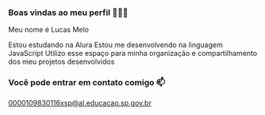 ### Boas vindas ao meu perfil 💚💚💚

Meu nome é Lucas Melo

Estou estudando na Alura
Estou me desenvolvendo na linguagem JavaScript
Utilizo esse espaço para minha organização e compartilhamento dos meu projetos desenvolvidos

### Você pode entrar em contato comigo 📫
0000109830116xsp@al.educacao.sp.gov.br

